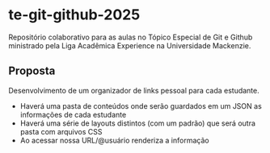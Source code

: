 # te-git-github-2025
Repositório colaborativo para as aulas no Tópico Especial de Git e Github ministrado pela Liga Acadêmica Experience na Universidade Mackenzie.

## Proposta
Desenvolvimento de um organizador de links pessoal para cada estudante.

- Haverá uma pasta de conteúdos onde serão guardados em um JSON as informações de cada estudante
- Haverá uma série de layouts distintos (com um padrão) que será outra pasta com arquivos CSS
- Ao acessar nossa URL/@usuário renderiza a informação
